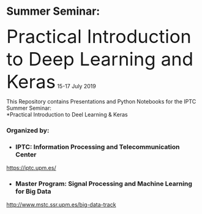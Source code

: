 # Summer Seminar:
<font size = 8> Practical Introduction to Deep Learning and Keras</font>
15-17 July 2019

This Repository contains Presentations and Python Notebooks for the IPTC Summer Seminar:<br>
*Practical Introduction to Deel Learning &amp; Keras

### Organized by:
- ### IPTC: Information Processing and Telecommunication Center
https://iptc.upm.es/

- ### Master Program: Signal Processing and Machine Learning for Big Data
http://www.mstc.ssr.upm.es/big-data-track



